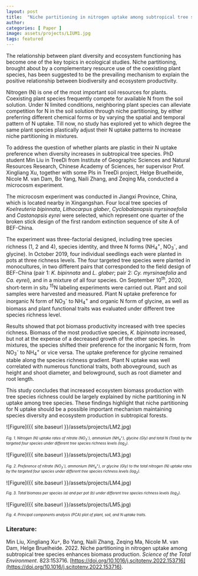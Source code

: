 ```yaml
---
layout: post
title:  "Niche partitioning in nitrogen uptake among subtropical tree species enhances biomass production"
author: 
categories: [ Paper ]
image: assets/projects/LIUM1.jpg
tags: featured
---
```


The relationship between plant diversity and ecosystem functioning has become one of the key topics in ecological studies. Niche partitioning, brought about by a complementary resource use of the coexisting plant species, has been suggested to be the prevailing mechanism to explain the positive relationship between biodiversity and ecosystem productivity. 

Nitrogen (N) is one of the most important soil resources for plants. Coexisting plant species frequently compete for available N from the soil solution. Under N limited conditions, neighboring plant species can alleviate competition for N in the soil solution through niche partitioning, by either preferring different chemical forms or by varying the spatial and temporal pattern of N uptake. Till now, no study has explored yet to which degree the same plant species plastically adjust their N uptake patterns to increase niche partitioning in mixtures.

To address the question of whether plants are plastic in their N uptake preference when diversity increases in subtropical tree species. PhD student Min Liu in TreeDì from Institute of Geographic Sciences and Natural Resources Research, Chinese Academy of Sciences, her supervisor Prof. Xingliang Xu, together with some PIs in TreeDì project, Helge Bruelheide, Nicole M. van Dam, Bo Yang, Naili Zhang, and Zeqing Ma, conducted a microcosm experiment.

The microcosm experiment was conducted in Jiangxi Province, China, which is located nearby in Xingangshan. Four local tree species of *Koelreuteria bipinnata*, *Lithocarpus glaber*, *Cyclobalanopsis myrsinaefolia* and *Castanopsis eyrei* were selected, which represent one quarter of the broken stick design of the first random extinction sequence of site A of BEF-China. 

The experiment was three-factorial designed, including tree species richness (1, 2 and 4), species identity, and three N forms (NH<sub>4</sub><sup>+</sup>, NO<sub>3</sub><sup>-</sup>, and glycine). In October 2019, four individual seedlings each were planted in pots at three richness levels. The four targeted tree species were planted in monocultures, in two different pairs that corresponded to the field design of BEF-China (pair 1: *K. bipinnata* and *L. glaber*; pair 2: *Cy. myrsinaefolia* and *Ca. eyrei*), and in a mixture of all four species. On September 10<sup>th</sup>, 2020, short-term in situ <sup>15</sup>N labeling experiments were carried out. Plant and soil samples were harvested and measured. Plant N uptake preference for inorganic N form of NO<sub>3</sub><sup>-</sup> to NH<sub>4</sub><sup>+</sup> and organic N form of glycine, as well as biomass and plant functional traits was evaluated under different tree species richness level.

Results showed that pot biomass productivity increased with tree species richness. Biomass of the most productive species, *K. bipinnata* increased, but not at the expense of a decreased growth of the other species. In mixtures, the species shifted their preference for the inorganic N form, from NO<sub>3</sub><sup>-</sup> to NH<sub>4</sub><sup>+</sup> or vice versa. The uptake preference for glycine remained stable along the species richness gradient. Plant N uptake was well correlated with numerous functional traits, both aboveground, such as height and shoot diameter, and belowground, such as root diameter and root length. 

This study concludes that increased ecosystem biomass production with tree species richness could be largely explained by niche partitioning in N uptake among tree species. These findings highlight that niche partitioning for N uptake should be a possible important mechanism maintaining species diversity and ecosystem production in subtropical forests.

![Figure]({{ site.baseurl }}/assets/projects/LM2.jpg)
<p style='text-align: justify;' ><span style="font-style: italic; font-size:70%">Fig. 1. Nitrogen (N) uptake rates of nitrate (NO<sub>3</sub><sup>-</sup>), ammonium (NH<sub>4</sub><sup>+</sup>), glycine (Gly) and total N (Total) by the targeted four species under different tree species richness levels (log<sub>2</sub>).
</span></p>

![Figure]({{ site.baseurl }}/assets/projects/LM3.jpg)
<p style='text-align: justify;' ><span style="font-style: italic; font-size:70%">Fig. 2. Preference of nitrate (NO<sub>3</sub><sup>-</sup>), ammonium (NH<sub>4</sub><sup>+</sup>), or glycine (Gly) to the total nitrogen (N) uptake rates by the targeted four species under different tree species richness levels (log<sub>2</sub>).
</span></p>

![Figure]({{ site.baseurl }}/assets/projects/LM4.jpg)
<p style='text-align: justify;' ><span style="font-style: italic; font-size:70%">Fig. 3. Total biomass per species (a) and per pot (b) under different tree species richness levels (log<sub>2</sub>).
</span></p>

![Figure]({{ site.baseurl }}/assets/projects/LM5.jpg)
<p style='text-align: justify;' ><span style="font-style: italic; font-size:70%">Fig. 4. Principal components analysis (PCA) plot of plant, soil, and N uptake traits.
</span></p>

### Literature:
Min Liu, Xingliang Xu<code>&ast;</code>, Bo Yang, Naili Zhang, Zeqing Ma, Nicole M. van Dam, Helge Bruelheide. 2022. Niche partitioning in nitrogen uptake among subtropical tree species enhances biomass production. _Science of the Total Environment_. 823:153716. [https://doi.org/10.1016/j.scitotenv.2022.153716](https://doi.org/10.1016/j.scitotenv.2022.153716).
